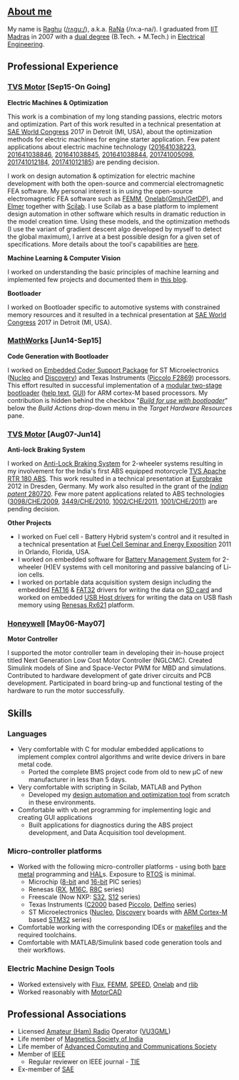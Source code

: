 
## [About me](https://in.linkedin.com/in/raghunathkumar)

My name is [Raghu](../supportFiles/0_Raghu.wav) ([/rʌgu:/](https://en.wikipedia.org/wiki/International_Phonetic_Alphabet)), a.k.a. [RaNa](https://raghu-rana.gitlab.io/../supportFiles/1_RaNa.wav) (/rʌ:a-na/). I graduated from [IIT Madras](http://www.iitm.ac.in/) in 2007 with a [dual degree](https://www.iitm.ac.in/academic-programmes) (B.Tech. + M.Tech.) in [Electrical Engineering](http://www.ee.iitm.ac.in/). 

## Professional Experience
### [TVS Motor](https://www.tvsmotor.com/) [Sep15-On Going]

**Electric Machines &  Optimization**

This work is a combination of my long standing passions, electric motors and optimization. Part of this work resulted in a technical presentation at [SAE World Congress](https://www.sae.org/wcx) 2017 in Detroit (MI, USA), about the optimization methods for electric machines for engine starter application. Few patent applications about electric machine technology ([201641038223](http://ipindiaservices.gov.in/PublicSearch/PublicationSearch), [201641038846](http://ipindiaservices.gov.in/PublicSearch/PublicationSearch), [201641038845](http://ipindiaservices.gov.in/PublicSearch/PublicationSearch), [201641038844](http://ipindiaservices.gov.in/PublicSearch/PublicationSearch), [201741005098](http://ipindiaservices.gov.in/PublicSearch/PublicationSearch), [201741012184](http://ipindiaservices.gov.in/PublicSearch/PublicationSearch), [201741012185](http://ipindiaservices.gov.in/PublicSearch/PublicationSearch)) are pending decision. 

I work on design automation & optimization for electric machine development with both the open-source and commercial electromagnetic FEA software. My personal interest is in using the open-source electromagnetic FEA software such as [FEMM](http://www.femm.info/wiki/HomePage), [Onelab(Gmsh/GetDP)](http://www.onelab.info/), and [Elmer](https://www.csc.fi/web/elmer) together with [Scilab](https://www.scilab.org/). I use Scilab as a base platform to implement design automation in other software which results in dramatic reduction in the model creation time. Using these models, and the optimization methods (I use the variant of gradient descent algo developed by myself to detect the global maximum), I arrive at a best possible design for a given set of specifications. More details about the tool's capabilities are [here](https://motorrlib.gitlab.io/).

**Machine Learning & Computer Vision**

I worked on understanding the basic principles of machine learning and implemented few projects and documented them in [this blog](https://saras152.github.io/). 

**Bootloader**

I worked on Bootloader specific to automotive systems with constrained memory resources and it resulted in a technical presentation at [SAE World Congress](https://www.sae.org/wcx) 2017 in Detroit (MI, USA).

### [MathWorks](https://in.mathworks.com/) [Jun14-Sep15]

**Code Generation with Bootloader**

I worked on [Embedded Coder Support Package](https://www.mathworks.com/help/supportpkg/armcortexm/index.html) for ST Microelectronics ([Nucleo](https://www.st.com/en/evaluation-tools/stm32-mcu-nucleo.html) and [Discovery](https://www.st.com/en/evaluation-tools/stm32-mcu-discovery-kits.html)) and Texas Instruments ([Piccolo F2869](http://www.ti.com/product/TMS320F28069)) processors. This effort resulted in successful implementation of a [modular two-stage bootloader](https://bitbucket.org/saras152/bootloader/wiki/blstages) ([help text](https://in.mathworks.com/help/supportpkg/stmicroelectronicsstm32f4discovery/ref/build-for-use-with-bootloader.html), [GUI](https://in.mathworks.com/help/supportpkg/stmicroelectronicsstm32f4discovery/ref/model-configuration-parameters-for-stmicroelectronics-stm32f4-discovery-board.html)) for ARM cortex-M based processors.  My contribution is hidden behind the checkbox "*[Build for use with bootloader](https://www.mathworks.com/help/supportpkg/stmicroelectronicsstm32f4discovery/ref/build-for-use-with-bootloader.html)*" below the *Build Actions* drop-down menu in the *Target Hardware Resources* pane. 


### [TVS Motor](https://www.tvsmotor.com/) [Aug07-Jun14]

**Anti-lock Braking System**

I worked on [Anti-Lock Braking System](https://en.wikipedia.org/wiki/Anti-lock_braking_system) for 2-wheeler systems resulting in my involvement for the India's first ABS equipped motorcycle [TVS Apache RTR 180 ABS](https://www.tvsapache.com/rtr-180.aspx). This work resulted in a technical presentation at [Eurobrake](https://www.eurobrake.net/) 2012 in Dresden, Germany. My work also resulted in the grant of the [*Indian patent* 280720](http://ipindiaservices.gov.in/PublicSearch/PublicationSearch). Few more patent applications related to ABS technologies ([3098/CHE/2009](http://ipindiaservices.gov.in/PublicSearch/PublicationSearch), [3449/CHE/2010](http://ipindiaservices.gov.in/PublicSearch/PublicationSearch), [1002/CHE/2011](http://ipindiaservices.gov.in/PublicSearch/PublicationSearch), [1001/CHE/2011](http://ipindiaservices.gov.in/PublicSearch/PublicationSearch)) are pending decision.

**Other Projects**

* I worked on Fuel cell - Battery Hybrid system's control and it resulted in a technical presentation at [Fuel Cell Seminar and Energy Exposition](https://www.fuelcellseminar.com/) 2011 in Orlando, Florida, USA. 
* I worked on embedded software for [Battery Management System](https://en.wikipedia.org/wiki/Battery_management_system) for 2-wheeler (H)EV systems with cell monitoring and passive balancing of Li-ion cells.
* I worked on portable data acquisition system design including the embedded [FAT16](https://bitbucket.org/saras152/filesystem_fat/wiki/FAT%2016) & [FAT32](https://bitbucket.org/saras152/filesystem_fat/wiki/Home) drivers for writing the data on [SD card](https://bitbucket.org/saras152/filesystem_fat/wiki/SD%20CARD) and worked on embedded [USB Host drivers](https://bitbucket.org/saras152/usbhost_embedded/wiki/Home) for writing the data on USB flash memory using [Renesas Rx621](https://www.renesas.com/in/en/products/microcontrollers-microprocessors/rx/rx600/rx621-62n.html) platform.

### [Honeywell](https://www.honeywell.com/worldwide/en-in) [May06-May07]

**Motor Controller**

I supported the motor controller team in developing their in-house project titled Next Generation Low Cost Motor Controller (NGLCMC). Created Simulink models of Sine and Space-Vector PWM for MBD and simulations. Contributed to hardware development of gate driver circuits and PCB development. Participated in board bring-up and functional testing of the hardware to run the motor successfully.


## Skills
### Languages
* Very comfortable with C for modular embedded applications to implement complex control algorithms and write device drivers in bare metal code.
    * Ported the complete BMS project code from old to new µC of new manufacturer in less than 5 days.
* Very comfortable with scripting in Scilab, MATLAB and Python
    * Developed my [design automation and optimization tool](https://motorrlib.gitlab.io/) from scratch in these environments.
* Comfortable with vb.net programming for implementing logic and creating GUI applications
    * Built applications for diagnostics during the ABS project development, and Data Acquisition tool development.
### Micro-controller platforms
* Worked with the following micro-controller platforms - using both [bare metal](https://en.wikipedia.org/wiki/Bare_machine) programming and [HAL](https://en.wikipedia.org/wiki/Hardware_abstraction)s. Exposure to [RTOS](https://en.wikipedia.org/wiki/Real-time_operating_system) is minimal.
    * Microchip ([8-bit](https://www.microchip.com/design-centers/8-bit) and [16-bit](https://www.microchip.com/design-centers/16-bit) PIC series)
    * Renesas ([RX](https://www.renesas.com/in/en/products/microcontrollers-microprocessors/rx.html), [M16C](https://www.renesas.com/in/en/products/microcontrollers-microprocessors/m16c.html), [R8C](https://www.renesas.com/in/en/products/microcontrollers-microprocessors/r8c.html) series)
    * Freescale (Now NXP: [S32](https://www.nxp.com/products/processors-and-microcontrollers/arm-based-processors-and-mcus/s32-automotive-platform:S32), [S12](https://www.nxp.com/products/processors-and-microcontrollers/additional-processors-and-mcus/8-16-bit-mcus/16-bit-s12-and-s12x-mcus:S12S12X) series)
    * Texas Instruments ([C2000](http://www.ti.com/microcontrollers/c2000-real-time-control-mcus/products.html) based [Piccolo](http://www.ti.com/microcontrollers/c2000-real-time-control-mcus/piccolo-entry-performance/overview.html), [Delfino](http://www.ti.com/microcontrollers/c2000-real-time-control-mcus/delfino-premium-performance/overview.html) series)
    * ST Microelectronics ([Nucleo](https://www.st.com/en/evaluation-tools/stm32-mcu-nucleo.html), [Discovery](https://www.st.com/en/evaluation-tools/stm32-mcu-discovery-kits.html?querycriteria=productId=LN1848) boards with [ARM Cortex-M](https://developer.arm.com/products/processors/cortex-m) based [STM32](https://www.st.com/en/microcontrollers/stm32-32-bit-arm-cortex-mcus.html) series)
* Comfortable working with the corresponding IDEs or [makefiles](https://www.gnu.org/software/make/manual/html_node/Introduction.html) and the required toolchains.
* Comfortable with MATLAB/Simulink based code generation tools and their workflows.
### Electric Machine Design Tools
* Worked extensively with [Flux](https://altairhyperworks.com/product/flux), [FEMM](http://www.femm.info/wiki/HomePage), [SPEED](https://ieeexplore.ieee.org/abstract/document/757901), [Onelab](http://www.onelab.info/) and [rlib](https://motorrlib.gitlab.io/)
* Worked reasonably with [MotorCAD](https://www.motor-design.com/motor-cad-software/)


## Professional Associations
* Licensed [Amateur (Ham) Radio](http://vigyanprasar.gov.in/science-communication-programs/ham-radio/) Operator ([VU3GML](http://www.wpc.dot.gov.in/exam_amatr.asp))
* Life member of [Magnetics Society of India](http://msi.org.in/)
* Life member of [Advanced Computing and Communications Society](http://accsindia.org/)
* Member of [IEEE](https://www.ieee.org/)
    * Regular reviewer on IEEE journal - [TIE](https://ieeexplore.ieee.org/xpl/RecentIssue.jsp?punumber=41)
* Ex-member of [SAE](https://www.saeindia.org/)